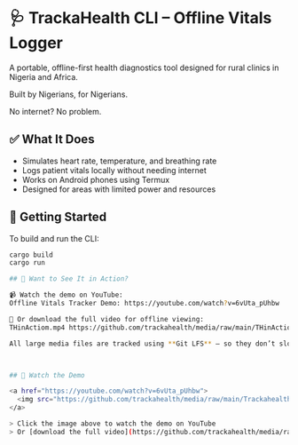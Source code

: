 # 🩺 TrackaHealth CLI – Offline Vitals Logger

A portable, offline-first health diagnostics tool designed for rural clinics in Nigeria and Africa.

Built by Nigerians, for Nigerians.

No internet? No problem.

## ✅ What It Does

- Simulates heart rate, temperature, and breathing rate  
- Logs patient vitals locally without needing internet  
- Works on Android phones using Termux  
- Designed for areas with limited power and resources  

## 🚀 Getting Started

To build and run the CLI:
```bash
cargo build
cargo run

## 🎥 Want to See It in Action?

📹 Watch the demo on YouTube:  
Offline Vitals Tracker Demo: https://youtube.com/watch?v=6vUta_pUhbw

📁 Or download the full video for offline viewing:  
THinActiom.mp4 https://github.com/trackahealth/media/raw/main/THinAction.mp4

All large media files are tracked using **Git LFS** — so they don’t slow down the repo. YouTube https://youtube.com/watch?v=6vUta_pUhbw



## 🎥 Watch the Demo

<a href="https://youtube.com/watch?v=6vUta_pUhbw">
  <img src="https://github.com/trackahealth/media/raw/main/Trackahealth-running.jpg" width="600" alt="Trackahealth Running">
</a>

> Click the image above to watch the demo on YouTube  
> Or [download the full video](https://github.com/trackahealth/media/raw/main/Trackahealth-in-action.mp4) for offline viewing
